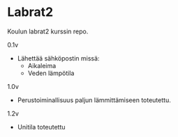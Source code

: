 # Labrat2
Koulun labrat2 kurssin repo.

0.1v
- Lähettää sähköpostin missä:
	- Aikaleima
	- Veden lämpötila

1.0v
- Perustoiminallisuus paljun lämmittämiseen toteutettu.

1.2v
- Unitila toteutettu
